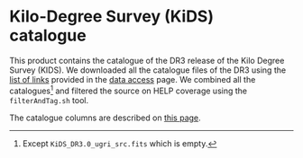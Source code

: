 Kilo-Degree Survey (KiDS) catalogue
===================================

This product contains the catalogue of the DR3 release of the Kilo Degree Survey
(KIDS).  We downloaded all the catalogue files of the DR3 using the [list of
links](http://kids.strw.leidenuniv.nl/DR3/kids_dr3.0_cat_wget.txt) provided in
the [data access](http://kids.strw.leidenuniv.nl/DR3/access.php) page.  We
combined all the catalogues[^1]  and filtered the source on HELP coverage using
the `filterAndTag.sh` tool.

The catalogue columns are described on [this
page](http://kids.strw.leidenuniv.nl/DR3/format.php).

[^1]: Except `KiDS_DR3.0_ugri_src.fits` which is empty.
